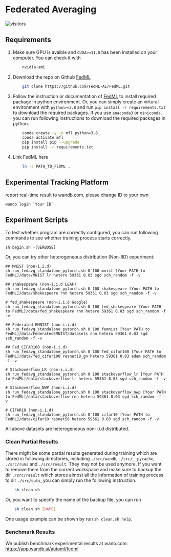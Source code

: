 # Federated Averaging 

![visitors](https://visitor-badge.glitch.me/badge?page_id=MrZhang1994.mobile-federated-learning)

## Requirements

1. Make sure GPU is avaible and `CUDA>=11.0` has been installed on your computer. You can check it with
    ```bash
        nvidia-smi
    ```
2. Download the repo on Github [FedML](https://github.com/FedML-AI/FedML)
    ```bash
        git clone https://github.com/FedML-AI/FedML.git
    ```
3. Follow the instruction or documentation of [FedML](https://github.com/FedML-AI/FedML) to install required package in python environment. Or, you can simply create an virtural environment with `python>=3.8` and run `pip install -r requirements.txt` to download the required packages. If you use `anaconda3` or `miniconda`, you can run following instructions to download the required packages in python. 
    ```bash
        conda create -y -n mfl python=3.8
        conda activate mfl
        pip install pip --upgrade
        pip install -r requirements.txt
    ```
4. Link FedML here
    ```bash
        ln -s PATH_TO_FEDML .

## Experimental Tracking Platform 

report real-time result to wandb.com, please change ID to your own

```
wandb login `Your ID`
```

## Experiment Scripts

To test whether program are correctly configured, you can run following commands to see whether training process starts correctly.

```
sh begin.sh -[VERBOSE]
```

Or, you can try other heterogeneous distribution (Non-IID) experiment:
``` 
## MNIST (non-i.i.d)
sh run_fedavg_standalone_pytorch.sh 0 100 mnist [Your PATH to FedML]/data/MNIST lr hetero 59361 0.03 sgd sch_random -f -v

## shakespeare (non-i.i.d LEAF)
sh run_fedavg_standalone_pytorch.sh 0 100 shakespeare [Your PATH to FedML]/data/shakespeare rnn hetero 59361 0.03 sgd sch_random -f -v

# fed_shakespeare (non-i.i.d Google)
sh run_fedavg_standalone_pytorch.sh 0 100 fed_shakespeare [Your PATH to FedML]/data/fed_shakespeare rnn hetero 59361 0.03 sgd sch_random -f -v

## Federated EMNIST (non-i.i.d)
sh run_fedavg_standalone_pytorch.sh 0 100 femnist [Your PATH to FedML]/data/FederatedEMNIST/datasets cnn hetero 59361 0.03 sgd sch_random -f -v

## Fed_CIFAR100 (non-i.i.d)
sh run_fedavg_standalone_pytorch.sh 0 100 fed_cifar100 [Your PATH to FedML]/data/fed_cifar100 resnet18_gn hetero 59361 0.03 adam sch_random -f -v

# Stackoverflow_LR (non-i.i.d)
sh run_fedavg_standalone_pytorch.sh 0 100 stackoverflow_lr [Your PATH to FedML]/data/stackoverflow lr hetero 59361 0.03 sgd sch_random -f -v

# Stackoverflow_NWP (non-i.i.d)
sh run_fedavg_standalone_pytorch.sh 0 100 stackoverflow_nwp [Your PATH to FedML]/data/stackoverflow rnn hetero 59361 0.03 sgd sch_random -f -v
 
# CIFAR10 (non-i.i.d) 
sh run_fedavg_standalone_pytorch.sh 0 100 cifar10 [Your PATH to FedML]/data/cifar10 resnet56 hetero 59361 0.03 sgd sch_random -f -v
```

All above datasets are heterogeneous non-i.i.d distributed.

### Clean Partial Results
There might be some partial results generated during training which are stored in following directories, including `./src/wandb`, `./src/__pycache`, `./src/runs` and `./src/result`. They may not be used anymore. If you want to remove them from the current workspace and make sure to backup the dir `./src/result` which stores almost all the information of training process to dir `./src/outs`, you can simply run the following instruction. 

```bash
    sh clean.sh
```

Or, you want to specify the name of the backup file, you can run

```bash
    sh clean.sh [NAME]
```

One usage example can be shown by run `sh clean.sh help`.

### Benchmark Results
We publish benchmark experimental results at wanb.com: \
https://app.wandb.ai/automl/fedml

